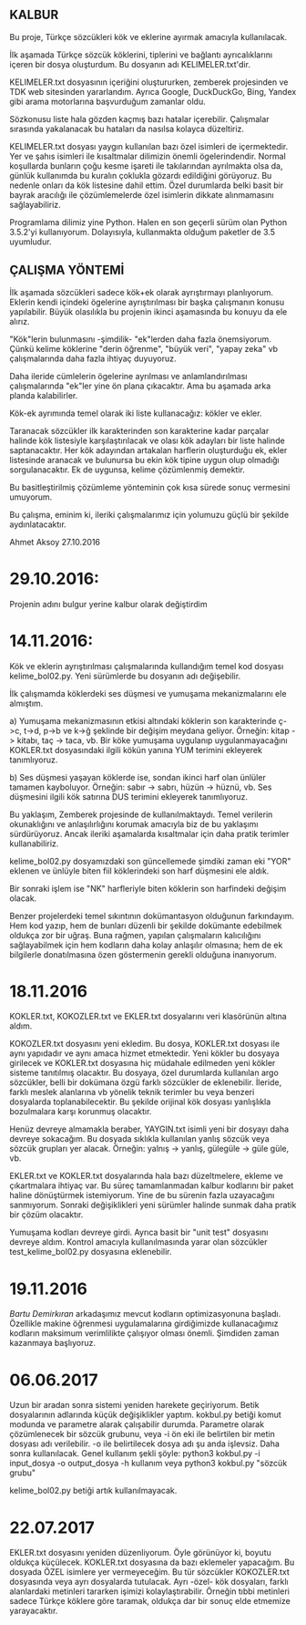 ## KALBUR

Bu proje, Türkçe sözcükleri kök ve eklerine ayırmak amacıyla kullanılacak.

İlk aşamada Türkçe sözcük köklerini, tiplerini ve bağlantı ayrıcalıklarını içeren bir dosya oluşturdum.
Bu dosyanın adı KELIMELER.txt'dir.

KELIMELER.txt dosyasının içeriğini oluştururken, zemberek projesinden ve TDK web sitesinden yararlandım. Ayrıca Google, DuckDuckGo, Bing, Yandex gibi arama motorlarına başvurduğum zamanlar oldu.

Sözkonusu liste hala gözden kaçmış bazı hatalar içerebilir. Çalışmalar sırasında yakalanacak bu hataları da nasılsa kolayca düzeltiriz.

KELIMELER.txt dosyası yaygın kullanılan bazı özel isimleri de içermektedir. Yer ve şahıs isimleri ile kısaltmalar dilimizin önemli ögelerindendir. Normal koşullarda bunların çoğu kesme işareti ile takılarından ayrılmakta olsa da, günlük kullanımda bu kuralın çoklukla gözardı edildiğini görüyoruz. Bu nedenle onları da kök listesine dahil ettim. Özel durumlarda belki basit bir bayrak aracılığı ile çözümlemelerde özel isimlerin dikkate alınmamasını sağlayabiliriz.

Programlama dilimiz yine Python. Halen en son geçerli sürüm olan Python 3.5.2'yi kullanıyorum. Dolayısıyla, kullanmakta olduğum paketler de 3.5 uyumludur.

## ÇALIŞMA YÖNTEMİ

İlk aşamada sözcükleri sadece kök+ek olarak ayrıştırmayı planlıyorum. Eklerin kendi içindeki ögelerine ayrıştırılması bir başka çalışmanın konusu yapılabilir. Büyük olasılıkla bu projenin ikinci aşamasında bu konuyu da ele alırız.

"Kök"lerin bulunmasını -şimdilik- "ek"lerden daha fazla önemsiyorum. Çünkü kelime köklerine "derin öğrenme", "büyük veri", "yapay zeka" vb çalışmalarında daha fazla ihtiyaç duyuyoruz.

Daha ileride cümlelerin ögelerine ayrılması ve anlamlandırılması çalışmalarında "ek"ler yine ön plana çıkacaktır. Ama bu aşamada arka planda kalabilirler.

Kök-ek ayrımında temel olarak iki liste kullanacağız: kökler ve ekler.

Taranacak sözcükler ilk karakterinden son karakterine kadar parçalar halinde kök listesiyle karşılaştırılacak ve olası kök adayları bir liste halinde saptanacaktır. Her kök adayından artakalan harflerin oluşturduğu ek, ekler listesinde aranacak ve bulunursa bu ekin kök tipine uygun olup olmadığı sorgulanacaktır. Ek de uygunsa, kelime çözümlenmiş demektir.

Bu basitleştirilmiş çözümleme yönteminin çok kısa sürede sonuç vermesini umuyorum.

Bu çalışma, eminim ki, ileriki çalışmalarımız için yolumuzu güçlü bir şekilde aydınlatacaktır.

Ahmet Aksoy
27.10.2016

# 29.10.2016: 
Projenin adını bulgur yerine kalbur olarak değiştirdim

# 14.11.2016: 

Kök ve eklerin ayrıştırılması çalışmalarında kullandığım temel kod dosyası kelime_bol02.py. Yeni sürümlerde bu dosyanın adı değişebilir.

İlk çalışmamda köklerdeki ses düşmesi ve yumuşama mekanizmalarını ele almıştım. 

a) Yumuşama mekanizmasının etkisi altındaki köklerin son karakterinde ç->c, t->d, p->b ve k->ğ şeklinde bir değişim meydana geliyor. Örneğin: kitap -> kitabı, taç -> taca, vb.
Bir köke yumuşama uygulanıp uygulanmayacağını KOKLER.txt dosyasındaki ilgili kökün yanına YUM terimini ekleyerek tanımlıyoruz. 

b) Ses düşmesi yaşayan köklerde ise, sondan ikinci harf olan ünlüler tamamen kayboluyor. Örneğin: sabır -> sabrı, hüzün -> hüznü, vb. Ses düşmesini ilgili kök satırına DUS terimini ekleyerek tanımlıyoruz.

Bu yaklaşım, Zemberek projesinde de kullanılmaktaydı. Temel verilerin okunaklığını ve anlaşılırlığını korumak amacıyla biz de bu yaklaşımı sürdürüyoruz. Ancak ileriki aşamalarda kısaltmalar için daha pratik terimler kullanabiliriz.

kelime_bol02.py dosyamızdaki son güncellemede şimdiki zaman eki "YOR" eklenen ve ünlüyle biten fiil köklerindeki son harf düşmesini ele aldık.

Bir sonraki işlem ise "NK" harfleriyle biten köklerin son harfindeki değişim olacak.

Benzer projelerdeki temel sıkıntının dokümantasyon olduğunun farkındayım. Hem kod yazıp, hem de bunları düzenli bir şekilde dokümante edebilmek oldukça zor bir uğraş. Buna rağmen, yapılan çalışmaların kalıcılığını sağlayabilmek için hem kodların daha kolay anlaşılır olmasına; hem de ek bilgilerle donatılmasına özen göstermenin gerekli olduğuna inanıyorum.

# 18.11.2016

KOKLER.txt, KOKOZLER.txt ve EKLER.txt dosyalarını veri klasörünün altına aldım.

KOKOZLER.txt dosyasını yeni ekledim. Bu dosya, KOKLER.txt dosyası ile aynı yapıdadır ve aynı amaca hizmet etmektedir. Yeni kökler bu dosyaya girilecek ve KOKLER.txt dosyasına hiç müdahale edilmeden yeni kökler sisteme tanıtılmış olacaktır. Bu dosyaya, özel durumlarda kullanılan argo sözcükler, belli bir dokümana özgü farklı sözcükler de eklenebilir. İleride, farklı meslek alanlarına vb yönelik teknik terimler bu veya benzeri dosyalarda toplanabilecektir.
Bu şekilde orijinal kök dosyası yanlışlıkla bozulmalara karşı korunmuş olacaktır.

Henüz devreye almamakla beraber, YAYGIN.txt isimli yeni bir dosyayı daha devreye sokacağım. Bu dosyada sıklıkla kullanılan yanlış sözcük veya sözcük grupları yer alacak. Örneğin: yalnış -> yanlış, gülegüle -> güle güle, vb.

EKLER.txt ve KOKLER.txt dosyalarında hala bazı düzeltmelere, ekleme ve çıkartmalara ihtiyaç var. Bu süreç tamamlanmadan kalbur kodlarını bir paket haline dönüştürmek istemiyorum. Yine de bu sürenin fazla uzayacağını sanmıyorum. Sonraki değişiklikleri yeni sürümler halinde sunmak daha pratik bir çözüm olacaktır.

Yumuşama kodları devreye girdi. Ayrıca basit bir "unit test" dosyasını devreye aldım. Kontrol amacıyla kullanılmasında yarar olan sözcükler test_kelime_bol02.py dosyasına eklenebilir.

# 19.11.2016

*Bartu Demirkıran* arkadaşımız mevcut kodların optimizasyonuna başladı. Özellikle makine öğrenmesi uygulamalarına girdiğimizde kullanacağımız kodların maksimum verimlilikte çalışıyor olması önemli. Şimdiden zaman kazanmaya başlıyoruz.

# 06.06.2017

Uzun bir aradan sonra sistemi yeniden harekete geçiriyorum.
Betik dosyalarının adlarında küçük değişiklikler yaptım. 
kokbul.py betiği komut modunda ve parametre alarak çalışabilir durumda. 
Parametre olarak çözümlenecek bir sözcük grubunu, veya -i ön eki ile belirtilen bir metin dosyası adı verilebilir. -o ile belirtilecek dosya adı şu anda işlevsiz. Daha sonra kullanılacak.
Genel kullanım şekli şöyle:
python3 kokbul.py -i input_dosya -o output_dosya -h kullanım
veya
python3 kokbul.py "sözcük grubu"

kelime_bol02.py betiği artık kullanılmayacak.

# 22.07.2017

EKLER.txt dosyasını yeniden düzenliyorum. Öyle görünüyor ki, boyutu oldukça küçülecek.
KOKLER.txt dosyasına da bazı eklemeler yapacağım. Bu dosyada ÖZEL isimlere yer vermeyeceğim. Bu tür sözcükler KOKOZLER.txt dosyasında veya ayrı dosyalarda tutulacak. Ayrı -özel- kök dosyaları, farklı alanlardaki metinleri tararken işimizi kolaylaştırabilir. Örneğin tıbbi metinleri sadece Türkçe köklere göre taramak, oldukça dar bir sonuç elde etmemize yarayacaktır. 

